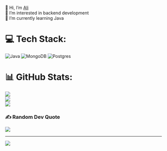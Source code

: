 👋 Hi, I’m [Ali](https://www.linkedin.com/in/muhammet-ali-velibeyoglu)<br>👀 I’m interested in backend development<br>🌱 I’m currently learning Java

# 💻 Tech Stack:
![Java](https://img.shields.io/badge/%20-Java-orange) ![MongoDB](https://img.shields.io/badge/MongoDB-%234ea94b.svg?style=flat-square&logo=mongodb&logoColor=white) ![Postgres](https://img.shields.io/badge/postgres-%23316192.svg?style=flat-square&logo=postgresql&logoColor=white)
# 📊 GitHub Stats:
![](https://github-readme-stats.vercel.app/api?username=VMA9&theme=dark&hide_border=false&include_all_commits=true&count_private=false)<br/>
![](https://github-readme-streak-stats.herokuapp.com/?user=VMA9&theme=dark&hide_border=false)<br/>
![](https://github-readme-stats.vercel.app/api/top-langs/?username=VMA9&theme=dark&hide_border=false&include_all_commits=true&count_private=false&layout=compact)

### ✍️ Random Dev Quote
![](https://quotes-github-readme.vercel.app/api?type=horizontal&theme=radical)

---
[![](https://visitcount.itsvg.in/api?id=VMA9&icon=5&color=0)](https://visitcount.itsvg.in)
